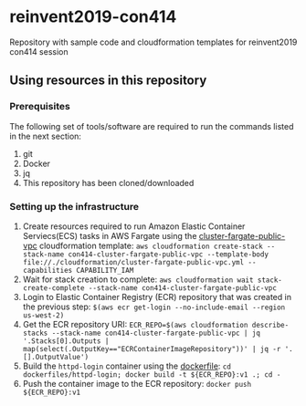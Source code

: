 # reinvent2019-con414
Repository with sample code and cloudformation templates for reinvent2019 con414 session

## Using resources in this repository
### Prerequisites
The following set of tools/software are required to run the commands listed in the next section:
1. git
2. Docker
3. jq 
4. This repository has been cloned/downloaded

### Setting up the infrastructure
1. Create resources required to run Amazon Elastic Container Serviecs(ECS) tasks in AWS Fargate using the [cluster-fargate-public-vpc](cloudformation/cluster-fargate-public-vpc.yml) cloudformation template: `aws cloudformation create-stack --stack-name con414-cluster-fargate-public-vpc --template-body file://./cloudformation/cluster-fargate-public-vpc.yml --capabilities CAPABILITY_IAM`
2. Wait for stack creation to complete: `aws cloudformation wait stack-create-complete --stack-name con414-cluster-fargate-public-vpc`
3. Login to Elastic Container Registry (ECR) repository that was created in the previous step: `$(aws ecr get-login --no-include-email --region us-west-2)`
4. Get the ECR repository URI: `ECR_REPO=$(aws cloudformation describe-stacks --stack-name con414-cluster-fargate-public-vpc | jq '.Stacks[0].Outputs | map(select(.OutputKey=="ECRContainerImageRepository"))' | jq -r '.[].OutputValue')`
5. Build the `httpd-login` container using the [dockerfile](dockerfiles/httpd-login/Dockerfile): `cd dockerfiles/httpd-login; docker build -t ${ECR_REPO}:v1 .; cd -`
6. Push the container image to the ECR repository: `docker push ${ECR_REPO}:v1`
